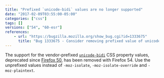 ```yaml
---
title: "Prefixed `unicode-bidi` values are no longer supported"
date: "2017-02-09T03:55:00-05:00"
categories: ["css"]
tags: []
versions: ["54", "60-esr"]
references:
    - url: "https://bugzilla.mozilla.org/show_bug.cgi?id=1333675"
      title: "Bug 1333675 - Consider removing prefixed value of unicode-bidi"
---
```

The support for the vendor-prefixed [`unicode-bidi`](https://developer.mozilla.org/docs/Web/CSS/unicode-bidi) CSS property values, deprecated since [Firefox 50](https://www.fxsitecompat.dev/en-CA/docs/2016/unicode-bidi-values-have-been-unprefixed/), has been removed with Firefox 54. Use the unprefixed values instead of `-moz-isolate`, `-moz-isolate-override` and `-moz-plaintext`.
